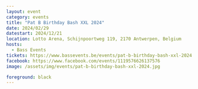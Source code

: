 ```yaml
---
layout: event
category: events
title: "Pat B Birthday Bash XXL 2024"
date: 2024/02/29
datestart: 2024/12/21
location: Lotto Arena, Schijnpoortweg 119, 2170 Antwerpen, Belgium
hosts:
  - Bass Events
tickets: https://www.bassevents.be/events/pat-b-birthday-bash-xxl-2024
facebook: https://www.facebook.com/events/1119576626137576
image: /assets/img/events/pat-b-birthday-bash-xxl-2024.jpg

foreground: black
---
```

